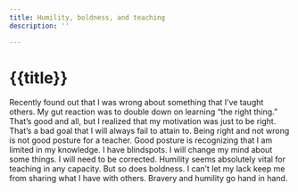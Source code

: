 ```yaml
---
title: Humility, boldness, and teaching
description: ''

---
```

# {{title}}

Recently found out that I was wrong about something that I’ve taught others. My gut reaction was to double down on learning “the right thing.” That’s good and all, but I realized that my motivation was just to be right. That’s a bad goal that I will always fail to attain to. Being right and not wrong is not good posture for a teacher. Good posture is recognizing that I am limited in my knowledge. I have blindspots. I will change my mind about some things. I will need to be corrected. Humility seems absolutely vital for teaching in any capacity. But so does boldness. I can’t let my lack keep me from sharing what I have with others. Bravery and humility go hand in hand.